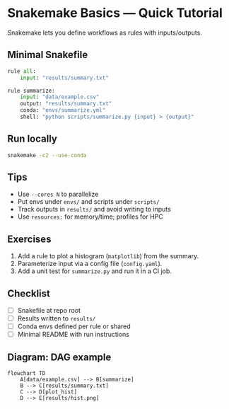 # Snakemake Basics — Quick Tutorial

Snakemake lets you define workflows as rules with inputs/outputs.

## Minimal Snakefile
```python
rule all:
	input: "results/summary.txt"

rule summarize:
	input: "data/example.csv"
	output: "results/summary.txt"
	conda: "envs/summarize.yml"
	shell: "python scripts/summarize.py {input} > {output}"
```

## Run locally
```bash
snakemake -c2 --use-conda
```

## Tips
- Use `--cores N` to parallelize
- Put envs under `envs/` and scripts under `scripts/`
- Track outputs in `results/` and avoid writing to inputs
- Use `resources:` for memory/time; profiles for HPC

## Exercises
1) Add a rule to plot a histogram (`matplotlib`) from the summary.
2) Parameterize input via a config file (`config.yaml`).
3) Add a unit test for `summarize.py` and run it in a CI job.

## Checklist
- [ ] Snakefile at repo root
- [ ] Results written to `results/`
- [ ] Conda envs defined per rule or shared
- [ ] Minimal README with run instructions

## Diagram: DAG example
```mermaid
flowchart TD
	A[data/example.csv] --> B[summarize]
	B --> C[results/summary.txt]
	C --> D[plot_hist]
	D --> E[results/hist.png]
```
